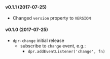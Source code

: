 #### v0.1.1 (2017-07-25)
- Changed `version` property to `VERSION`

#### v0.1.0 (2017-07-25)
- `dpr-change` initial release
  - subscribe to `change` event, e.g.:
    - `dpr.addEventListener('change', fn)`
